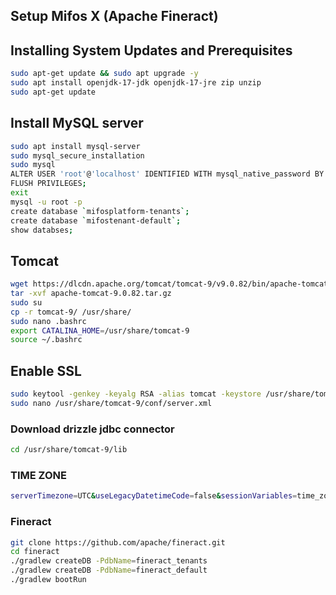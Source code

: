 ## Setup Mifos X (Apache Fineract)

## Installing System Updates and Prerequisites

```bash
sudo apt-get update && sudo apt upgrade -y
sudo apt install openjdk-17-jdk openjdk-17-jre zip unzip 
sudo apt-get update
```

## Install MySQL server
```bash
sudo apt install mysql-server
sudo mysql_secure_installation
sudo mysql
ALTER USER 'root'@'localhost' IDENTIFIED WITH mysql_native_password BY 'mysql';
FLUSH PRIVILEGES;
exit
mysql -u root -p
create database `mifosplatform-tenants`;
create database `mifostenant-default`;
show databses;
```

## Tomcat

```bash
wget https://dlcdn.apache.org/tomcat/tomcat-9/v9.0.82/bin/apache-tomcat-9.0.82.tar.gz
tar -xvf apache-tomcat-9.0.82.tar.gz
sudo su
cp -r tomcat-9/ /usr/share/
sudo nano .bashrc
export CATALINA_HOME=/usr/share/tomcat-9
source ~/.bashrc
```

## Enable SSL

```bash
sudo keytool -genkey -keyalg RSA -alias tomcat -keystore /usr/share/tomcat.keystore
sudo nano /usr/share/tomcat-9/conf/server.xml
```

### Download drizzle jdbc connector

```bash
cd /usr/share/tomcat-9/lib
```

### TIME ZONE

```bash
serverTimezone=UTC&useLegacyDatetimeCode=false&sessionVariables=time_zone=‘-00:00’
```

### Fineract

```bash
git clone https://github.com/apache/fineract.git
cd fineract
./gradlew createDB -PdbName=fineract_tenants
./gradlew createDB -PdbName=fineract_default
./gradlew bootRun
```